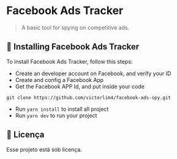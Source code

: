 # Facebook Ads Tracker

> A basic tool for spying on competitive ads.

## 🚀 Installing Facebook Ads Tracker

To install Facebook Ads Tracker, follow this steps:

* Create an developer account on Facebook, and verify your ID
* Create and config a Facebook App
* Get the Facebook APP Id, and put inside your code

```
git clone https://github.com/victorlim4/facebook-ads-spy.git

```

* Run `yarn install` to install all project
* Run `yarn dev` to run your project


## 📝 Licença

Esse projeto está sob licença.

